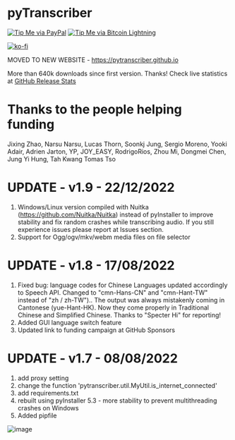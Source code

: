 # pyTranscriber

[![Tip Me via PayPal](https://img.shields.io/badge/PayPal-tip%20me-1462ab.svg?logo=paypal)](https://www.paypal.com/cgi-bin/webscr?cmd=_donations&business=YHB854YHPJCU8&item_name=Donation+pyTranscriber&currency_code=BRL)
[![Tip Me via Bitcoin Lightning](https://img.shields.io/badge/Bitcoin-tip%20me-f7931a.svg?logo=bitcoin)](https://github.com/raryelcostasouza/pyTranscriber/raw/master/doc/lightning.jpeg)

[![ko-fi](https://ko-fi.com/img/githubbutton_sm.svg)](https://ko-fi.com/A0A6AIR3D)

MOVED TO NEW WEBSITE - <a href="https://pytranscriber.github.io">https://pytranscriber.github.io</a>

More than 640k downloads since first version. Thanks!
Check live statistics at <a href="https://somsubhra.github.io/github-release-stats/?username=raryelcostasouza&repository=pyTranscriber&page=1&per_page=30">GitHub Release Stats</a>

# Thanks to the people helping funding
Jixing Zhao, Narsu Narsu, Lucas Thorn, Soonkj Jung, Sergio Moreno, Yooki Adair, Adrien Jarton, YP, JOY_EASY, RodrigoRios, Zhou Mi, Dongmei Chen, Jung Yi Hung, Tah Kwang Tomas Tso

# UPDATE - v1.9 - 22/12/2022
1. Windows/Linux version compiled with Nuitka (https://github.com/Nuitka/Nuitka) instead of pyInstaller to improve stability and fix random crashes while transcribing audio. If you still experience issues please report at Issues section.
2. Support for Ogg/ogv/mkv/webm media files on file selector

# UPDATE - v1.8 - 17/08/2022
1. Fixed bug: language codes for Chinese Languages updated accordingly to Speech API. Changed to "cmn-Hans-CN" and "cmn-Hant-TW" instead of "zh / zh-TW").. The output was always mistakenly coming in Cantonese (yue-Hant-HK). Now they come properly in Traditional Chinese and Simplified Chinese. Thanks to "Specter Hi" for reporting!
2. Added GUI language switch feature
3. Updated link to funding campaign at GitHub Sponsors

# UPDATE - v1.7 - 08/08/2022
1. add proxy setting
2. change the function 'pytranscriber.util.MyUtil.is_internet_connected'
3. add requirements.txt
4. rebuilt using pyInstaller 5.3 - more stability to prevent multithreading crashes on Windows
5. Added pipfile

![image](https://user-images.githubusercontent.com/23170065/143678535-750ac415-2be7-41ce-b5c2-f1d319d3e204.png)

